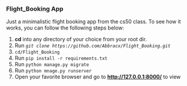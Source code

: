 ### Flight_Booking App

Just a minimalistic flight booking app from the cs50 class.
To see how it works, you can follow the following steps below:

1. **cd** into any directory of your choice from your root dir.
2. Run _`git clone https://github.com/Abbracx/Flight_Booking.git`_
3. `cd/Flight_Booking`
4. Run `pip install -r requirements.txt`
5. Run `python manage.py migrate`
6. Run `python mnage.py runserver`
7. Open your favorite browser and go to **http://127.0.0.1:8000/** to view

